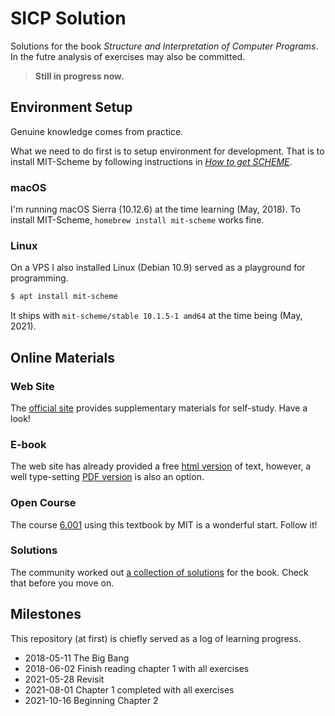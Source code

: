 SICP Solution
=============

Solutions for the book *Structure and Interpretation of Computer Programs*.
In the futre analysis of exercises may also be committed.

> **Still in progress now.**


## Environment Setup
Genuine knowledge comes from practice.

What we need to do first is to setup environment for development.
That is to install MIT-Scheme by following instructions in [*How to get SCHEME*](https://mitpress.mit.edu/sites/default/files/sicp/scheme/index.html).

### macOS
I'm running macOS Sierra (10.12.6) at the time learning (May, 2018).
To install MIT-Scheme, `homebrew install mit-scheme` works fine.

### Linux
On a VPS I also installed Linux (Debian 10.9) served as a playground for programming.
```bash
$ apt install mit-scheme
```
It ships with `mit-scheme/stable 10.1.5-1 amd64` at the time being (May, 2021).

## Online Materials
### Web Site
The [official site](https://mitpress.mit.edu/sites/default/files/sicp/index.html) provides supplementary materials for self-study. Have a look!

### E-book
The web site has already provided a free [html version](https://mitpress.mit.edu/sites/default/files/sicp/full-text/book/book.html) of text, however, a well type-setting [PDF version](https://github.com/sarabander/sicp-pdf) is also an option.

### Open Course
The course [6.001](https://ocw.mit.edu/courses/electrical-engineering-and-computer-science/6-001-structure-and-interpretation-of-computer-programs-spring-2005/) using this textbook by MIT  is a wonderful start. Follow it!

### Solutions
The community worked out [a collection of solutions](http://community.schemewiki.org/?SICP-Solutions) for the book.
Check that before you move on.


## Milestones
This repository (at first) is chiefly served as a log of learning progress.

- 2018-05-11 The Big Bang
- 2018-06-02 Finish reading chapter 1 with all exercises
- 2021-05-28 Revisit
- 2021-08-01 Chapter 1 completed with all exercises
- 2021-10-16 Beginning Chapter 2
